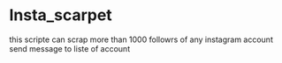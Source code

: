# Insta_scarpet
this scripte can scrap more than 1000 followrs of any instagram account 
send message to liste of account 
